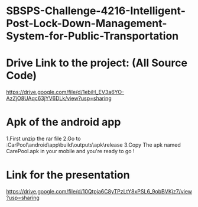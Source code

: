 # SBSPS-Challenge-4216-Intelligent-Post-Lock-Down-Management-System-for-Public-Transportation

# Drive Link to the project: (All Source Code)
https://drive.google.com/file/d/1ebiH_EV3a6YO-AzZjO8UAqc63jYV6DLk/view?usp=sharing

# Apk of the android app
1.First unzip the rar file
2.Go to :CarPool\android\app\build\outputs\apk\release
3.Copy The apk named CarePool.apk in your mobile and you're ready to go !


# Link for the presentation
https://drive.google.com/file/d/10Qtpja6C8yTPzLtY8xPSL6_9obBVKjz7/view?usp=sharing


